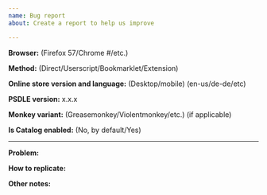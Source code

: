 ```yaml
---
name: Bug report
about: Create a report to help us improve

---
```


**Browser:** (Firefox 57/Chrome #/etc.)

**Method:** (Direct/Userscript/Bookmarklet/Extension)

**Online store version and language:** (Desktop/mobile) (en-us/de-de/etc)

**PSDLE version:** x.x.x

**Monkey variant:** (Greasemonkey/Violentmonkey/etc.) (if applicable)

**Is Catalog enabled:** (No, by default/Yes)

---

**Problem:**

**How to replicate:**

**Other notes:**
